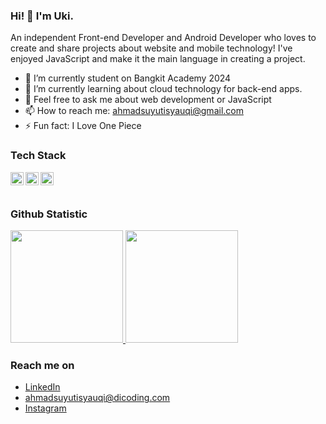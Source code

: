 ### Hi! 👋 I'm Uki.

An independent Front-end Developer and Android Developer who loves to create and share projects about website and mobile technology! I've enjoyed JavaScript and make it the main language in creating a project.

- 🔭 I’m currently student on Bangkit Academy 2024
- 🌱 I’m currently learning about cloud technology for back-end apps.
- 💬 Feel free to ask me about web development or JavaScript
- 📫 How to reach me: ahmadsuyutisyauqi@gmail.com
- ⚡ Fun fact: I Love One Piece

### Tech Stack
  <a href="#"><img align="left" alt="JavaScript" title="JavaScript" width="21px" src="https://upload.wikimedia.org/wikipedia/commons/9/99/Unofficial_JavaScript_logo_2.svg" /></a>
  <a href="https://reactjs.org/"><img align="left" alt="React" title="React" width="21px" src="https://cdn.worldvectorlogo.com/logos/react-2.svg" /></a>
  <a href="https://hapi.dev/"><img align="left" alt="Hapi" title="Kotlin" width="21px" src="https://github.com/user-attachments/assets/bd2fe83a-d763-4169-bd13-69b44f87fd49" /></a>
  <br>
  <br>
  
### Github Statistic
<p align="left">
<a href="https://github.com/Asyqii">
  <img height="180em" src="https://github-readme-stats-eight-theta.vercel.app/api?username=Asyqii&show_icons=true&theme=algolia&include_all_commits=true&count_private=true"/>
  <img height="180em" src="https://github-readme-stats-eight-theta.vercel.app/api/top-langs/?username=Asyqii&layout=compact&langs_count=8&theme=algolia"/>
</a>
</p>

### Reach me on
- <a href="https://www.linkedin.com/in/ahmadsuyutisyauqi">LinkedIn</a>
- ahmadsuyutisyauqi@dicoding.com
- <a href="">Instagram</a>
